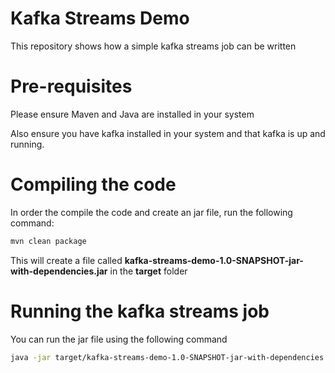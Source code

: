 # Kafka Streams Demo

This repository shows how a simple kafka streams job can be written

# Pre-requisites

Please ensure Maven and Java are installed in your system

Also ensure you have kafka installed in your system and that kafka is up and running.

# Compiling the code

In order the compile the code and create an jar file, run the following command:
```bash
mvn clean package
```

This will create a file called **kafka-streams-demo-1.0-SNAPSHOT-jar-with-dependencies.jar** in the **target** folder

# Running the kafka streams job

You can run the jar file using the following command

```bash
java -jar target/kafka-streams-demo-1.0-SNAPSHOT-jar-with-dependencies.jar
```